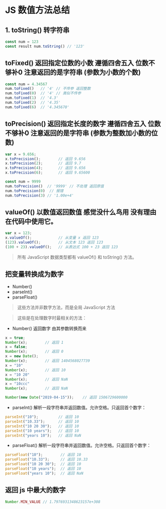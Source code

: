 # JS 数值方法总结

## 1. toString() 转字符串
```js
const num = 123
const result num.toString() // '123'
```

## toFixed() 返回指定位数的小数  遵循四舍五入 位数不够补0 注意返回的是字符串 (参数为小数的个数)
```js
const num = 4.34567
num.toFixed()   // '4' // 不传参 返回整数
num.toFixed(0)  // '4' // 类似不传参
num.toFixed(1)  // '4.3'
num.toFixed(2)  // '4.35'
num.toFixed(6)  // '4.345670'
```

## toPrecision() 返回指定长度的数字 遵循四舍五入 位数不够补0 注意返回的是字符串 (参数为整数加小数的位数)
```js
var x = 9.656;
x.toPrecision();        // 返回 9.656
x.toPrecision(2);       // 返回 9.7
x.toPrecision(4);       // 返回 9.656
x.toPrecision(6);       // 返回 9.65600

const num = 9999
num.toPrecision()  // '9999' // 不处理 返回原值
num.toPrecision(0)  // 报错
num.toPrecision(3) // '1.00e+4'
```

## valueOf() 以数值返回数值  感觉没什么鸟用 没有理由在代码中使用它。 
```js
var x = 123;
x.valueOf();            // 从变量 x 返回 123
(123).valueOf();        // 从文本 123 返回 123
(100 + 23).valueOf();   // 从表达式 100 + 23 返回 123
```
> 所有 JavaScript 数据类型都有 valueOf() 和 toString() 方法。

## 把变量转换成为数字 
- Number()
- parseInt()
- parseFloat()
> 这些方法并非数字方法，而是全局 JavaScript 方法

> 这些是在处理数字时最相关的方法：
- Number() 返回数字 由其参数转换而来
```js
x = true;
Number(x);        // 返回 1
x = false;     
Number(x);        // 返回 0
x = new Date();
Number(x);        // 返回 1404568027739
x = "10"
Number(x);        // 返回 10
x = "10 20"
Number(x);        // 返回 NaN
x = "10ccc"
Number(x);        // 返回 NaN

Number(new Date("2019-04-15"));    // 返回 1506729600000
```

- parseInt() 解析一段字符串并返回数值。允许空格。只返回首个数字：
```js
parseInt("10");         // 返回 10
parseInt("10.33");      // 返回 10
parseInt("10 20 30");   // 返回 10
parseInt("10 years");   // 返回 10
parseInt("years 10");   // 返回 NaN
```
- parseFloat() 解析一段字符串并返回数值。允许空格。只返回首个数字：
```js
parseFloat("10");        // 返回 10
parseFloat("10.33");     // 返回 10.33
parseFloat("10 20 30");  // 返回 10
parseFloat("10 years");  // 返回 10
parseFloat("years 10");  // 返回 NaN
```

## 返回 js 中最大的数字
```js
Number.MIN_VALUE // 1.7976931348623157e+308
```
